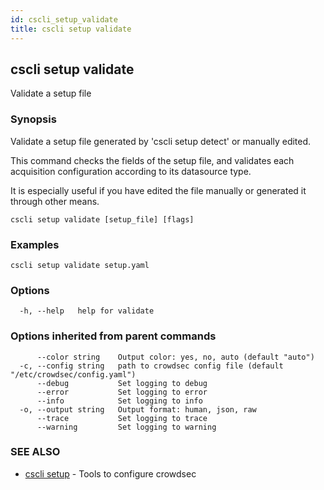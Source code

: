 ```yaml
---
id: cscli_setup_validate
title: cscli setup validate
---
```

## cscli setup validate

Validate a setup file

### Synopsis

Validate a setup file generated by 'cscli setup detect' or manually edited.

This command checks the fields of the setup file, and validates
each acquisition configuration according to its datasource type.

It is especially useful if you have edited the file manually or
generated it through other means.

```
cscli setup validate [setup_file] [flags]
```

### Examples

```
cscli setup validate setup.yaml
```

### Options

```
  -h, --help   help for validate
```

### Options inherited from parent commands

```
      --color string    Output color: yes, no, auto (default "auto")
  -c, --config string   path to crowdsec config file (default "/etc/crowdsec/config.yaml")
      --debug           Set logging to debug
      --error           Set logging to error
      --info            Set logging to info
  -o, --output string   Output format: human, json, raw
      --trace           Set logging to trace
      --warning         Set logging to warning
```

### SEE ALSO

* [cscli setup](/cscli/cscli_setup.md)	 - Tools to configure crowdsec

